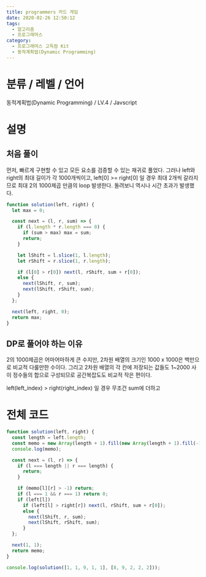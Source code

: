 ```yaml
---
title: programmers 카드 게임
date: 2020-02-26 12:50:12
tags:
  - 알고리즘
  - 프로그래머스
category:
  - 프로그래머스 고득점 Kit
  - 동적계획법(Dynamic Programming)
---
```


# 분류 / 레벨 / 언어

동적계획법(Dynamic Programming) / LV.4 / Javscript

# 설명

## 처음 풀이

먼저, 빠르게 구현할 수 있고 모든 요소를 검증할 수 있는 재귀로 풀었다.
그러나 left와 right의 최대 길이가 각 1000개씩이고,
left[0] >= right[0] 일 경우 최대 2개씩 갈라지므로
최대 2의 1000제곱 만큼의 loop 발생한다.
돌려보니 역시나 시간 초과가 발생했다.

```javascript
function solution(left, right) {
  let max = 0;

  const next = (l, r, sum) => {
    if (l.length * r.length === 0) {
      if (sum > max) max = sum;
      return;
    }

    let lShift = l.slice(1, l.length);
    let rShift = r.slice(1, r.length);

    if (l[0] > r[0]) next(l, rShift, sum + r[0]);
    else {
      next(lShift, r, sum);
      next(lShift, rShift, sum);
    }
  };

  next(left, right, 0);
  return max;
}
```

## DP로 풀어야 하는 이유

2의 1000제곱은 어마어마하게 큰 수지만,
2차원 배열의 크기인 1000 x 1000은 백만으로 비교적 다룰만한 수이다.
그리고 2차원 배열의 각 칸에 저장되는 값들도
1~2000 사이 정수들의 합으로 구성되므로
공간복잡도도 비교적 작은 편이다.

left(left_index) > right(right_index) 일 경우 무조건 sum에 더하고

# 전체 코드

```javascript
function solution(left, right) {
  const length = left.length;
  const memo = new Array(length + 1).fill(new Array(length + 1).fill(-1));
  console.log(memo);

  const next = (l, r) => {
    if (l === length || r === length) {
      return;
    }

    if (memo[l][r] > -1) return;
    if (l === 1 && r === 1) return 0;
    if (left[l])
      if (left[l] > right[r]) next(l, rShift, sum + r[0]);
      else {
        next(lShift, r, sum);
        next(lShift, rShift, sum);
      }
  };

  next(1, 1);
  return memo;
}

console.log(solution([1, 1, 9, 1, 1], [8, 9, 2, 2, 2]));
```
